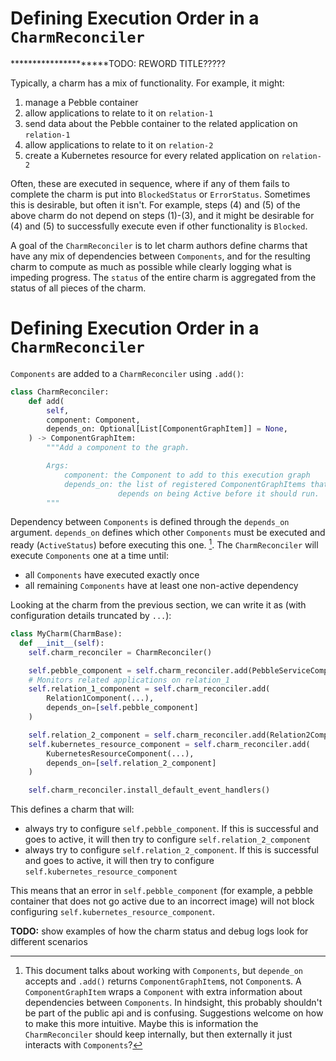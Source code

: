 # Defining Execution Order in a `CharmReconciler`

*********************TODO: REWORD TITLE?????

Typically, a charm has a mix of functionality.  For example, it might:
1. manage a Pebble container
2. allow applications to relate to it on `relation-1`
3. send data about the Pebble container to the related application on `relation-1` 
4. allow applications to relate to it on `relation-2`
5. create a Kubernetes resource for every related application on `relation-2`

Often, these are executed in sequence, where if any of them fails to complete the charm is put into `BlockedStatus` or `ErrorStatus`.  Sometimes this is desirable, but often it isn't.  For example, steps (4) and (5) of the above charm do not depend on steps (1)-(3), and it might be desirable for (4) and (5) to successfully execute even if other functionality is `Blocked`.  

A goal of the `CharmReconciler` is to let charm authors define charms that have any mix of dependencies between `Components`, and for the resulting charm to compute as much as possible while clearly logging what is impeding progress.  The `status` of the entire charm is aggregated from the status of all pieces of the charm.

# Defining Execution Order in a `CharmReconciler`

`Components` are added to a `CharmReconciler` using `.add()`:

```python
class CharmReconciler:
	def add(
        self,
        component: Component,
        depends_on: Optional[List[ComponentGraphItem]] = None,
    ) -> ComponentGraphItem:
        """Add a component to the graph.

        Args:
            component: the Component to add to this execution graph
            depends_on: the list of registered ComponentGraphItems that this Component
                        depends on being Active before it should run.
        """
```

Dependency between `Components` is defined through the `depends_on` argument.  `depends_on` defines which other `Components` must be executed and ready (`ActiveStatus`) before executing this one. [^1].  The `CharmReconciler` will execute `Components` one at a time until:

* all `Components` have executed exactly once
* all remaining `Components` have at least one non-active dependency

Looking at the charm from the previous section, we can write it as (with configuration details truncated by `...`):

```python
class MyCharm(CharmBase):
  def __init__(self):
    self.charm_reconciler = CharmReconciler()

    self.pebble_component = self.charm_reconciler.add(PebbleServiceComponent(...))
    # Monitors related applications on relation_1 
    self.relation_1_component = self.charm_reconciler.add(
    	Relation1Component(...),
    	depends_on=[self.pebble_component]
    )

    self.relation_2_component = self.charm_reconciler.add(Relation2Component(...))
    self.kubernetes_resource_component = self.charm_reconciler.add(
    	KubernetesResourceComponent(...),
    	depends_on=[self.relation_2_component]
    )

    self.charm_reconciler.install_default_event_handlers()
```

This defines a charm that will:
* always try to configure `self.pebble_component`.  If this is successful and goes to active, it will then try to configure `self.relation_2_component`
* always try to configure `self.relation_2_component`.  If this is successful and goes to active, it will then try to configure `self.kubernetes_resource_component`

This means that an error in `self.pebble_component` (for example, a pebble container that does not go active due to an incorrect image) will not block configuring `self.kubernetes_resource_component`.  

[^1]: This document talks about working with `Components`, but `depende_on` accepts and `.add()` returns `ComponentGraphItem`s, not `Component`s.  A `ComponentGraphItem` wraps a `Component` with extra information about dependencies between `Components`.  In hindsight, this probably shouldn't be part of the public api and is confusing.  Suggestions welcome on how to make this more intuitive.  Maybe this is information the `CharmReconciler` should keep internally, but then externally it just interacts with `Components`?

**TODO:** show examples of how the charm status and debug logs look for different scenarios
